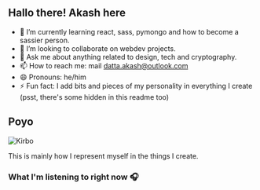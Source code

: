## Hallo there! Akash here



- 🌱 I’m currently learning react, sass, pymongo and how to become a sassier person.
- 👯 I’m looking to collaborate on webdev projects.
- 💬 Ask me about anything related to design, tech and cryptography.
- 📫 How to reach me: mail datta.akash@outlook.com
- 😄 Pronouns: he/him 
- ⚡ Fun fact: I add bits and pieces of my personality in everything I create (psst, there's some hidden in this readme too)

## Poyo
![Kirbo]("https://cdn.discordapp.com/attachments/775944283039203359/1284539295356682360/kirbo.png?ex=66e6fff1&is=66e5ae71&hm=f04744cd292834b149d855a2433bd410aaff17de0198b86bf2888793fbc37048&")
<!--i love kirby if you know me and have money pls say yes when i say "lets go kirby merch shopping"-->
This is mainly how I represent myself in the things I create.


### What I'm listening to right now 🎧


<br/>
